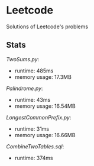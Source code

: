 # Leetcode
Solutions of Leetcode's problems

## Stats
_TwoSums.py_:
  - runtime: 485ms
  - memory usage: 17.3MB
    
_Palindrome.py_:
  - runtime: 43ms
  - memory usage: 16.54MB

_LongestCommonPrefix.py_:
  - runtime: 31ms
  - memory usage: 16.66MB

_CombineTwoTables.sql_:
  - runtime: 374ms
